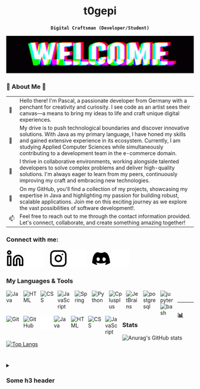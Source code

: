 
<div align="center">

# t0gepi
**`Digital Craftsman (Developer/Student)`**

</div>

<img width="100%" height="100" alt="cartman-wazzup" src="./img/welcome.gif">


### 🌟 About Me 🌟
<table>
  <tr>
    <td>👋</td>
    <td>
      Hello there! I'm Pascal, a passionate developer from Germany with a penchant for creativity and curiosity. I see code as an artist sees their canvas—a means to bring my ideas to life 
      and craft unique digital experiences.
    </td>
  </tr>
  
  <tr>
    <td>🚀</td>
    <td>
      My drive is to push technological boundaries and discover innovative solutions. With Java as my primary language, I have honed my skills and gained extensive experience in its ecosystem. Currently, 
      I am studying Applied Computer Sciences while simultaneously contributing to a development team in the e-commerce domain.
    </td>
  </tr>
  
  <tr>
    <td>🌱</td>
    <td>
      I thrive in collaborative environments, working alongside talented developers to solve complex problems and deliver high-quality solutions. I'm always eager to learn from my peers, 
      continuously improving my craft and embracing new technologies.
    </td>
  </tr>
  
  <tr>
    <td>🎯</td>
    <td>
      On my GitHub, you'll find a collection of my projects, showcasing my expertise in Java and highlighting my passion for building robust, scalable applications. Join me on this exciting journey as 
      we explore the vast possibilities of software development!.
    </td>
  </tr>
  
  <tr>
    <td>📫</td>
    <td>
      Feel free to reach out to me through the contact information provided. Let's connect, collaborate, and create something amazing together!
    </td>
  </tr>

</table>


### Connect with me:

[![website](./img/linkedin-light.svg)](https://linkedin.com#gh-light-mode-only)
[![website](./img/linkedin-dark.svg)](https://linkedin.com#gh-dark-mode-only)
&nbsp;&nbsp;
[![website](./img/instagram-light.svg)](https://instagram.com#gh-light-mode-only)
[![website](./img/instagram-dark.svg)](https://instagram.com#gh-dark-mode-only)
&nbsp;&nbsp;
[![website](./img/discord-light-24.svg)](https://discordapp.com/users/216163718801653760#gh-light-mode-only)
[![website](./img/discord-dark-24.svg)](https://discordapp.com/users/216163718801653760#gh-dark-mode-only)


### My Languages & Tools
<link rel="stylesheet" href="https://cdn.jsdelivr.net/gh/devicons/devicon@v2.15.1/devicon.min.css">
<img align="left" alt="Java" width="36px" src="https://cdn.jsdelivr.net/gh/devicons/devicon/icons/java/java-original-wordmark.svg" style="padding-right:10px;" />
<img align="left" alt="HTML" width="36px" src="https://cdn.jsdelivr.net/gh/devicons/devicon/icons/html5/html5-original.svg" style="padding-right:10px; " />
<img align="left" alt="CSS" width="36px" src="https://cdn.jsdelivr.net/gh/devicons/devicon/icons/css3/css3-original.svg" style="padding-right:10px;" />
<img align="left" alt="JavaScript" width="36px" src="https://cdn.jsdelivr.net/gh/devicons/devicon/icons/javascript/javascript-original.svg" style="padding-right:10px;" />
<img align="left" alt="Spring" width="36px" src="https://cdn.jsdelivr.net/gh/devicons/devicon/icons/spring/spring-original.svg" style="padding-right:10px;" />
<img align="left" alt="Python" width="36px" src="https://cdn.jsdelivr.net/gh/devicons/devicon/icons/python/python-original.svg" style="padding-right:10px;" />
<img align="left" alt="Cplusplus" width="36px" src="https://cdn.jsdelivr.net/gh/devicons/devicon/icons/cplusplus/cplusplus-original.svg" style="padding-right:10px;" />
<img align="left" alt="JetBrains" width="36px" src="https://cdn.jsdelivr.net/gh/devicons/devicon/icons/jetbrains/jetbrains-original.svg" style="padding-right:10px;" />   
<img align="left" alt="postgresql" width="36px" src="https://cdn.jsdelivr.net/gh/devicons/devicon/icons/postgresql/postgresql-original.svg" style="padding-right:10px;" />
<img align="left" alt="jupyter" width="36px" src="https://cdn.jsdelivr.net/gh/devicons/devicon/icons/jupyter/jupyter-original-wordmark.svg" style="padding-right:10px;" />
<img align="left" alt="bash" width="36px" src="https://cdn.jsdelivr.net/gh/devicons/devicon/icons/bash/bash-original.svg" style="padding-right:10px;" />
<img align="left" alt="Git" width="36px" src="https://cdn.jsdelivr.net/gh/devicons/devicon/icons/git/git-original.svg" style="padding-right:10px;" />
<img align="left" alt="GitHub" width="36px" src="https://user-images.githubusercontent.com/3369400/139447912-e0f43f33-6d9f-45f8-be46-2df5bbc91289.png" style="padding-right:10px;" />
<img align="left" alt="Terminal" width="36px" src="./img/terminal-dark.svg" />

<img align="left" alt="Java" width="36px" src="https://cdn.jsdelivr.net/gh/devicons/devicon/icons/java/java-original-wordmark.svg" style="padding-right:10px;" />
<img align="left" alt="HTML" width="36px" src="https://cdn.jsdelivr.net/gh/devicons/devicon/icons/html5/html5-original.svg" style="padding-right:10px; " />
<img align="left" alt="CSS" width="36px" src="https://cdn.jsdelivr.net/gh/devicons/devicon/icons/css3/css3-original.svg" style="padding-right:10px;" />
<img align="left" alt="JavaScript" width="36px" src="https://cdn.jsdelivr.net/gh/devicons/devicon/icons/javascript/javascript-original.svg" style="padding-right:10px;" />
<br />

---

### 📊 Stats

![Anurag's GitHub stats](https://github-readme-stats.vercel.app/api?username=t0gepi&show_icons=true&theme=github_dark_dimmed)
[![Top Langs](https://github-readme-stats.vercel.app/api/top-langs/?username=t0gepi&layout=compact&theme=github_dark_dimmed)](https://github.com/anuraghazra/github-readme-stats)

#

<details>
  <summary><h3> Some h3 header</h3></summary>
 This is a little text that i just write. It shoul serve as a placeholder for a larger text, that i might write in the future.
 I don't know what i will be writing here but it should be something about me. For now, I will just leave this how it is.
</details>
  
[discord]: https://discordapp.com/users/216163718801653760
